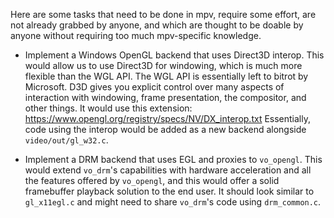 Here are some tasks that need to be done in mpv, require some effort, are not already grabbed by anyone, and which are thought to be doable by anyone without requiring too much mpv-specific knowledge.

- Implement a Windows OpenGL backend that uses Direct3D interop. This would allow us to use Direct3D for windowing, which is much more flexible than the WGL API. The WGL API is essentially left to bitrot by Microsoft. D3D gives you explicit control over many aspects of interaction with windowing, frame presentation, the compositor, and other things. It would use this extension: https://www.opengl.org/registry/specs/NV/DX_interop.txt Essentially, code using the interop would be added as a new backend alongside ``video/out/gl_w32.c``.

- Implement a DRM backend that uses EGL and proxies to `vo_opengl`. This would extend `vo_drm`'s capabilities with hardware acceleration and all the features offered by `vo_opengl`, and this would offer a solid framebuffer playback solution to the end user. It should look similar to `gl_x11egl.c` and might need to share `vo_drm`'s code using `drm_common.c`.